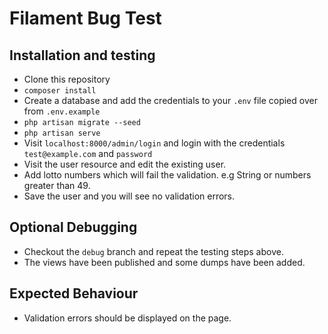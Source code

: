 # Filament Bug Test

## Installation and testing
- Clone this repository
- `composer install`
- Create a database and add the credentials to your `.env` file copied over from `.env.example`
- `php artisan migrate --seed`
- `php artisan serve`
- Visit `localhost:8000/admin/login` and login with the credentials `test@example.com` and `password`
- Visit the user resource and edit the existing user. 
- Add lotto numbers which will fail the validation. e.g String or numbers greater than 49.
- Save the user and you will see no validation errors.

## Optional Debugging
- Checkout the `debug` branch and repeat the testing steps above.
- The views have been published and some dumps have been added.

## Expected Behaviour
- Validation errors should be displayed on the page.
